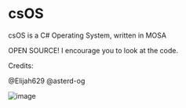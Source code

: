 # csOS
csOS is a C# Operating System, written in MOSA

OPEN SOURCE! I encourage you to look at the code.

Credits:

@Elijah629
@asterd-og

![image](https://user-images.githubusercontent.com/62805599/143794124-45a43636-03e8-4cbe-9c4b-1f005fd219f7.png)
